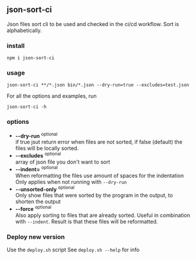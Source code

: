 ## json-sort-ci

Json files sort cli to be used and checked in the ci/cd workflow.
Sort is alphabetically.

### install
```
npm i json-sort-ci
```

### usage
```
json-sort-ci **/*.json bin/*.json --dry-run=true --excludes=test.json
```

For all the options and examples, run

```
json-sort-ci -h
```

### options

- **--dry-run** <sup>optional</sup> <br>
  if true jsut return error when files are not sorted, if false (default) the files will be locally sorted.
- **--excludes** <sup>optional</sup> <br>
  array of json file you don't want to sort
- **--indent=<integer>** <sup>optional</sup> <br>
  When reformatting the files use <integer> amount of spaces for the indentation
  Only applies when not running with `--dry-run`
- **--unsorted-only** <sup>optional</sup> <br>
  Only show files that were sorted by the program in the output, to shorten the output
- **--force** <sup>optional</sup> <br>
  Also apply sorting to files that are already sorted. Useful in combination with `--indent`.
  Result is that these files will be reformatted.

### Deploy new version

Use the `deploy.sh` script
See `deploy.sh --help` for info
